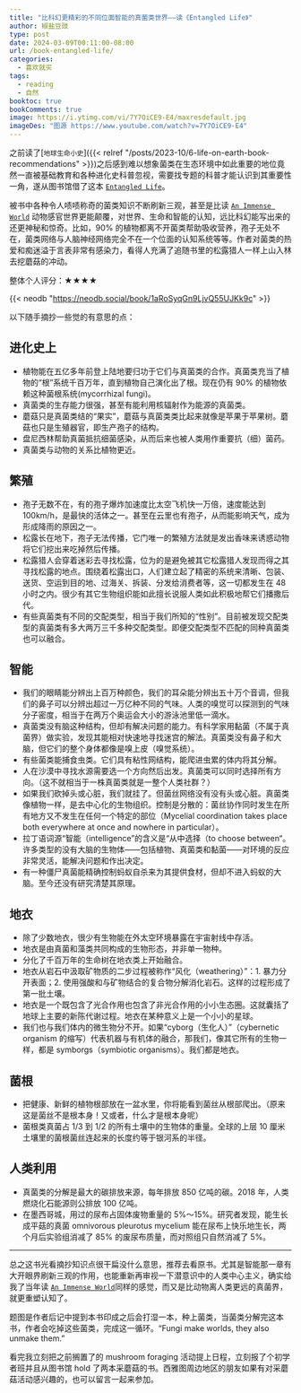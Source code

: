 ```yaml
---
title: "比科幻更精彩的不同位面智能的真菌类世界——读《Entangled Life》"
author: 椒盐豆豉
type: post
date: 2024-03-09T00:11:00-08:00
url: /book-entangled-life/
categories:
  - 喜欢就买
tags:
  - reading
  - 自然
booktoc: true
bookComments: true
image: https://i.ytimg.com/vi/7Y7OiCE9-E4/maxresdefault.jpg
imageDes: "图源 https://www.youtube.com/watch?v=7Y7OiCE9-E4"
---
```


之前读了[`地球生命小史`]({{< relref "/posts/2023-10/6-life-on-earth-book-recommendations" >}})之后感到难以想象菌类在生态环境中如此重要的地位竟然一直被基础教育和各种进化史科普忽视，需要找专题的科普才能认识到其重要性一角，遂从图书馆借了这本 [`Entangled Life`](https://amzn.to/3IvqrJF)。

被书中各种令人啧啧称奇的菌类知识不断刷新三观，甚至是比读 [`An Immense World`](https://amzn.to/3TsEO7D) 动物感官世界更能颠覆，对世界、生命和智能的认知，远比科幻能写出来的还更神秘和惊奇。比如，90% 的植物都离不开菌类帮助吸收营养，孢子无处不在，菌类网络与人脑神经网络完全不在一个位面的认知系统等等。作者对菌类的热爱和痴迷溢于言表非常有感染力，看得人充满了追随书里的松露猎人一样上山入林去挖蘑菇的冲动。

<!--more-->

整体个人评分：★★★★

{{< neodb "https://neodb.social/book/1aRoSyqGn9LjvQ55UJKk9c" >}}

以下随手摘抄一些觉的有意思的点：

## 进化史上
- 植物能在五亿多年前登上陆地要归功于它们与真菌类的合作。真菌类充当了植物的“根”系统千百万年，直到植物自己演化出了根。现在仍有 90% 的植物依赖这种菌根系统(mycorrhizal fungi)。
- 真菌类的生存能力很强，甚至有能利用核辐射作为能源的真菌类。
- 蘑菇只是真菌类结的“果实”，蘑菇与真菌类类比起来就像是苹果于苹果树。蘑菇也只是生殖器官，即生产孢子的结构。
- 盘尼西林帮助真菌抵抗细菌感染，从而后来也被人类用作重要抗（细）菌药。
- 真菌类与动物的关系比植物更近。

## 繁殖
- 孢子无数不在，有的孢子爆炸加速度比太空飞机快一万倍，速度能达到 100km/h，是最快的活体之一。甚至在云里也有孢子，从而能影响天气，成为形成降雨的原因之一。
- 松露长在地下，孢子无法传播，它门唯一的繁殖方法就是发出香味来诱惑动物将它们挖出来吃掉然后传播。
- 松露猎人会穿着迷彩去寻找松露，位为的是避免被其它松露猎人发现而得之其寻找松露的地点。围绕着松露出口，人们建立起了精密的系统来清晰、包装、送货、空运到目的地、过海关、拆装、分发给消费者等，这一切都发生在 48 小时之内。很少有其它生物组织能如此擅长说服人类如此积极地帮它们播撒后代。
- 有些真菌类有不同的交配类型，相当于我们所知的“性别”。目前被发现交配类型的真菌类有多大两万三千多种交配类型。即便交配类型不匹配的同种真菌类也可以融合。

## 智能
- 我们的眼睛能分辨出上百万种颜色，我们的耳朵能分辨出五十万个音调，但我们的鼻子可以分辨出超过一万亿种不同的气味。人类的嗅觉可以探测到的气味分子密度，相当于在两万个奥运会大小的游泳池里低一滴水。
- 真菌类没有脑这种结构，但却有解决问题的能力。有科学家用黏菌（不属于真菌界）做实验，发现其能相对快速地寻找迷宫的解法。真菌类没有鼻子和大脑，但它们的整个身体都像是嗅上皮（嗅觉系统）。
- 有些菌类能捕食虫类。它们具有粘性网结构，能爬进虫累的体内将其分解。
- 人在沙漠中寻找水源需要选一个方向然后出发。真菌类可以同时选择所有方向。（这不就相当于一株真菌类就是一整个人类社群？）
- 如果我们砍掉头或心脏，我们就挂了。但菌丝网络没有没有头或心脏。真菌类像植物一样，是去中心化的生物组织。控制是分散的：菌丝协作同时发生在所有地方又不发生在任何一个特定的部位（Mycelial coordination takes place both everywhere at once and nowhere in particular）。
- 拉丁语词源“智能（intelligence”的含义是“从中选择（to choose between“。许多类型的没有大脑的生物体——包括植物、真菌类和黏菌——对环境的反应非常灵活，能解决问题和作出决定。
- 有一种僵尸真菌能精确控制蚂蚁自杀来为其提供食材，但却不进入蚂蚁的大脑。至今还没有研究清楚其原理。

## 地衣
- 除了少数地衣，很少有生物能在外太空环境暴露在宇宙射线中存活。
- 地衣是由真菌和藻类共同构成的生物形态，并非单一物种。
- 分化了千百万年的生命树在地衣类上开始融合。
- 地衣从岩石中汲取矿物质的二步过程被称作“风化（weathering）”：1. 暴力分开表面；2. 使用强酸和与矿物结合的复合物分解消化岩石。这样的过程形成了第一批土壤。
- 地衣是一个既包含了光合作用也包含了非光合作用的小小生态圈。这就囊括了地球上主要的新陈代谢过程。地衣在某种意义上是一个小小的星球。
- 我们也与我们体内的微生物分不开。如果“cyborg（生化人）”（cybernetic organism 的缩写）代表机器与有机体的融合，那我们，像其它所有的生物一样，都是 symborgs（symbiotic organisms）。我们都是地衣。

## 菌根
- 把健康、新鲜的植物根部放在一盆水里，你将能看到菌丝从根部爬出。（原来这是菌丝不是根本身！又或者，什么才是根本身呢）
- 菌根类真菌占 1/3 到 1/2 的所有土壤中的生物体的重量。全球的上层 10 厘米土壤里的菌根菌丝连起来的长度约等于银河系的半径。

## 人类利用
- 真菌类的分解是最大的碳排放来源，每年排放 850 亿吨的碳。2018 年，人类燃烧化石能源则公排放 100 亿吨。
- 在墨西哥城，用过的尿布占固体废物重量的 5%～15%。研究者发现，能生长成平菇的真菌 omnivorous pleurotus mycelium 能在尿布上快乐地生长，两个月后实验组消减了 85% 的废尿布质量，而对照组只自然消减了 5%。

--- 

总之这书光看摘抄知识点很干扁没什么意思，推荐去看原书。尤其是智能那一章有大开眼界刷新三观的作用，也能重新再审视一下潜意识中的人类中心主义，确实给我了当年读 [`An Immense World`](https://amzn.to/3TsEO7D)同样的感觉，而又是比动物离人类更远的真菌界，就更重塑认知了。

题图是作者后记中提到本书印成之后会打湿一本，种上菌类，当菌类分解完这本书，作者会吃掉这些菌类，完成这一循环。“Fungi make worlds, they also unmake them.”

看完我立刻把之前搁置了的 mushroom foraging 活动提上日程，立刻报了个初学者班并且从图书馆 hold 了两本采蘑菇的书。西雅图周边地区的朋友如果有对采蘑菇活动感兴趣的，也可以留言一起来参加。